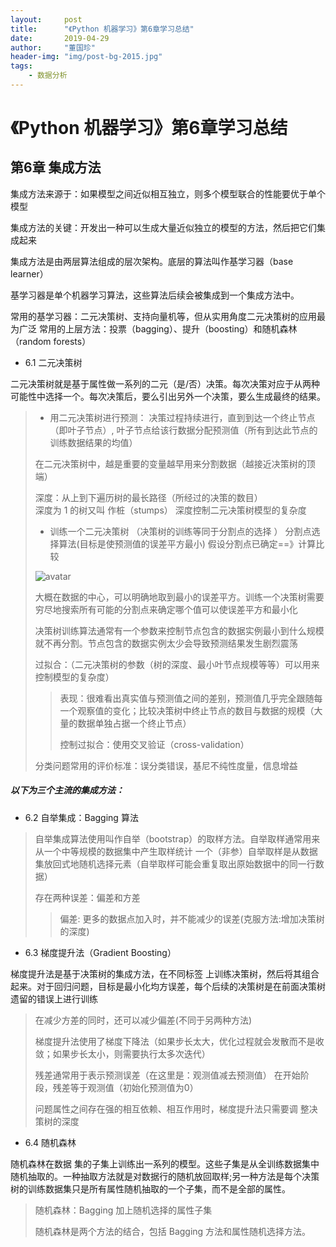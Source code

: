 ```yaml
---
layout:     post
title:      "《Python 机器学习》第6章学习总结"
date:       2019-04-29
author:     "董国珍"
header-img: "img/post-bg-2015.jpg"
tags:
    - 数据分析
---
```




# 《Python 机器学习》第6章学习总结 
   

## 第6章 集成方法

  
集成方法来源于：如果模型之间近似相互独立，则多个模型联合的性能要优于单个模型

集成方法的关键：开发出一种可以生成大量近似独立的模型的方法，然后把它们集成起来

集成方法是由两层算法组成的层次架构。底层的算法叫作基学习器（base learner）

基学习器是单个机器学习算法，这些算法后续会被集成到一个集成方法中。 

常用的基学习器：二元决策树、支持向量机等，但从实用角度二元决策树的应用最为广泛
常用的上层方法：投票（bagging）、提升（boosting）和随机森林（random forests）

  
* 6.1 二元决策树
  
二元决策树就是基于属性做一系列的二元（是/否）决策。每次决策对应于从两种可能性中选择一个。每次决策后，要么引出另外一个决策，要么生成最终的结果。  
> * 用二元决策树进行预测：
> 决策过程持续进行，直到到达一个终止节点（即叶子节点）, 叶子节点给该行数据分配预测值（所有到达此节点的训练数据结果的均值）  
>
> 在二元决策树中，越是重要的变量越早用来分割数据（越接近决策树的顶端）
>
> 深度：从上到下遍历树的最长路径（所经过的决策的数目）  
> 深度为 1 的树又叫 作桩（stumps）
> 深度控制二元决策树模型的复杂度
>  
> * 训练一个二元决策树 （决策树的训练等同于分割点的选择 ）
> 分割点选择算法(目标是使预测值的误差平方最小)
> 假设分割点已确定==》计算比较
>
> ![avatar](/Blog-Share/img/1904/04/Doris/6.1.png)
>  
> 大概在数据的中心，可以明确地取到最小的误差平方。训练一个决策树需要穷尽地搜索所有可能的分割点来确定哪个值可以使误差平方和最小化
> 
> 决策树训练算法通常有一个参数来控制节点包含的数据实例最小到什么规模就不再分割。节点包含的数据实例太少会导致预测结果发生剧烈震荡
>
> 过拟合：（二元决策树的参数（树的深度、最小叶节点规模等等）可以用来控制模型的复杂度）
> >
> > 表现：很难看出真实值与预测值之间的差别，预测值几乎完全跟随每一个观察值的变化；比较决策树中终止节点的数目与数据的规模（大量的数据单独占据一个终止节点）
> >
> > 控制过拟合：使用交叉验证（cross-validation）
> >
> 分类问题常用的评价标准：误分类错误，基尼不纯性度量，信息增益
>

##### 以下为三个主流的集成方法：

* 6.2 自举集成：Bagging 算法

> 自举集成算法使用叫作自举（bootstrap）的取样方法。自举取样通常用来从一个中等规模的数据集中产生取样统计
> 一个（非参）自举取样是从数据集放回式地随机选择元素（自举取样可能会重复取出原始数据中的同一行数据）
>
> 存在两种误差：偏差和方差
> >
> > 偏差: 更多的数据点加入时，并不能减少的误差(克服方法:增加决策树的深度)
> >

* 6.3 梯度提升法（Gradient Boosting）

梯度提升法是基于决策树的集成方法，在不同标签 上训练决策树，然后将其组合起来。对于回归问题，目标是最小化均方误差，每个后续的决策树是在前面决策树遗留的错误上进行训练

> 在减少方差的同时，还可以减少偏差(不同于另两种方法)
>  
> 梯度提升法使用了梯度下降法（如果步长太大，优化过程就会发散而不是收敛；如果步长太小，则需要执行太多次迭代）
>
> 残差通常用于表示预测误差（在这里是：观测值减去预测值）
> 在开始阶段，残差等于观测值（初始化预测值为0）
>
>问题属性之间存在强的相互依赖、相互作用时，梯度提升法只需要调 整决策树的深度
>

* 6.4 随机森林

随机森林在数据 集的子集上训练出一系列的模型。这些子集是从全训练数据集中随机抽取的。一种抽取方法就是对数据行的随机放回取样;另一种方法是每个决策树的训练数据集只是所有属性随机抽取的一个子集，而不是全部的属性。

> 随机森林：Bagging 加上随机选择的属性子集 
>  
> 随机森林是两个方法的结合，包括 Bagging 方法和属性随机选择方法。
>
